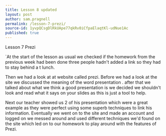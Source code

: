 ```yaml
---
title: Lesson 8 updated 
layout: post
author: sam.pragnell
permalink: /lesson-7-prezi/
source-id: 1yvpQCsgDlRkUApe77qkRv0iCfpaElaqtKl-udNue1Ac
published: true
---
```

Lesson 7 Prezi 

`At the start of the lesson as usual we checked if the homework from the previous week had been done three people hadn't added a link so they had to stay behind a t lunch.

Then we had a look at at website called prezi. Before we had a look at the site we discussed the meaning of the word presentation . after that we talked about what we think a good presentation is we decided we shouldn't look and read what it says on your slides as this is just a tool to help.

Next our teacher showed us 2 of his presentation which were a great example as they were perfect using some superb techniques to link his information. Eventually we went on to the site and made an account and logged on we messed around and used different techniques we'd found on the site which led on to our homework to play around with the features of Prezi.

